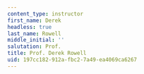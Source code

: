 ```yaml
---
content_type: instructor
first_name: Derek
headless: true
last_name: Rowell
middle_initial: ''
salutation: Prof.
title: Prof. Derek Rowell
uid: 197cc182-912a-fbc2-7a49-ea4069ca6267
---
```

